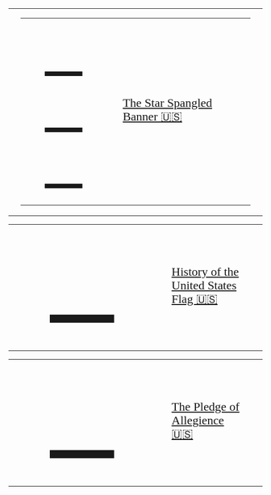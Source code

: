 <!-- START OF MAIN TABLE -->
<table><tr><td></td><td>

<table style="width:100%">
  <tr>
    <td style="width:30%;font-family:verdana;color:red;font-size:96px">
      <a href="../assets/pdf/ssb.pdf">📜 🎸 🎼</a>
    </td><td style="width:70%;font-family:verdana;color:red;font-size:64px">
      <font size="5" color="red"><a href="../assets/pdf/ssb.pdf">The Star Spangled Banner 🇺🇸</a>
    </td>
  </tr>
</table>
</td><td></td></tr><tr>

<table style="width:100%">
  <tr>
    <td style="width:30%;font-family:verdana;color:red;font-size:164px">
      <a href="http://www.kofc.org/en/resources/service/council/1582_3_10.pdf">📜 </a>
    </td><td style="width:70%;font-family:verdana;color:red;font-size:64px">
      <font size="5" color="blue"><a href="http://www.kofc.org/en/resources/service/council/1582_3_10.pdf">History of the United States Flag 🇺🇸</a>
    </td>
  </tr>
</table>
</td><td></td></tr><tr>

<table style="width:100%">
  <tr>
    <td style="width:30%;font-family:verdana;color:red;font-size:164px">
      <a href="http://www.kofc.org/en/resources/service/council/1582_3_10.pdf">📜 </a>
    </td><td style="width:70%;font-family:verdana;color:red;font-size:64px">
      <font size="5" color="blue"><a href="https://www.kofc.org/un/en/resources/communications/pledgeAllegiance.pdf">The Pledge of Allegience 🇺🇸</a>
    </td>
  </tr>
</table>
</td><td></td></tr><tr>

</tr></table>
<!-- END OF MAIN TABLE -->
